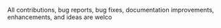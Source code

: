 All contributions, bug reports, bug fixes, documentation improvements, enhancements, and ideas are welco
